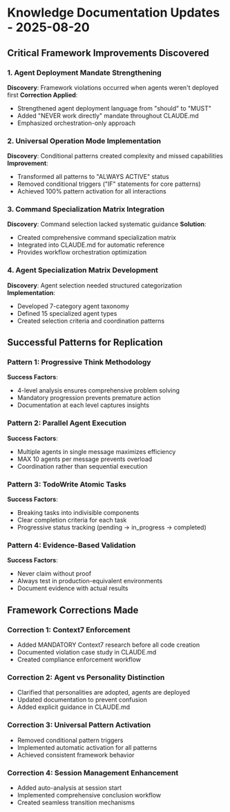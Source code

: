 # Knowledge Documentation Updates - 2025-08-20

## Critical Framework Improvements Discovered

### 1. Agent Deployment Mandate Strengthening
**Discovery**: Framework violations occurred when agents weren't deployed first
**Correction Applied**: 
- Strengthened agent deployment language from "should" to "MUST"
- Added "NEVER work directly" mandate throughout CLAUDE.md
- Emphasized orchestration-only approach

### 2. Universal Operation Mode Implementation
**Discovery**: Conditional patterns created complexity and missed capabilities
**Improvement**:
- Transformed all patterns to "ALWAYS ACTIVE" status
- Removed conditional triggers ("IF" statements for core patterns)
- Achieved 100% pattern activation for all interactions

### 3. Command Specialization Matrix Integration
**Discovery**: Command selection lacked systematic guidance
**Solution**:
- Created comprehensive command specialization matrix
- Integrated into CLAUDE.md for automatic reference
- Provides workflow orchestration optimization

### 4. Agent Specialization Matrix Development
**Discovery**: Agent selection needed structured categorization
**Implementation**:
- Developed 7-category agent taxonomy
- Defined 15 specialized agent types
- Created selection criteria and coordination patterns

## Successful Patterns for Replication

### Pattern 1: Progressive Think Methodology
**Success Factors**:
- 4-level analysis ensures comprehensive problem solving
- Mandatory progression prevents premature action
- Documentation at each level captures insights

### Pattern 2: Parallel Agent Execution
**Success Factors**:
- Multiple agents in single message maximizes efficiency
- MAX 10 agents per message prevents overload
- Coordination rather than sequential execution

### Pattern 3: TodoWrite Atomic Tasks
**Success Factors**:
- Breaking tasks into indivisible components
- Clear completion criteria for each task
- Progressive status tracking (pending → in_progress → completed)

### Pattern 4: Evidence-Based Validation
**Success Factors**:
- Never claim without proof
- Always test in production-equivalent environments
- Document evidence with actual results

## Framework Corrections Made

### Correction 1: Context7 Enforcement
- Added MANDATORY Context7 research before all code creation
- Documented violation case study in CLAUDE.md
- Created compliance enforcement workflow

### Correction 2: Agent vs Personality Distinction
- Clarified that personalities are adopted, agents are deployed
- Updated documentation to prevent confusion
- Added explicit guidance in CLAUDE.md

### Correction 3: Universal Pattern Activation
- Removed conditional pattern triggers
- Implemented automatic activation for all patterns
- Achieved consistent framework behavior

### Correction 4: Session Management Enhancement
- Added auto-analysis at session start
- Implemented comprehensive conclusion workflow
- Created seamless transition mechanisms